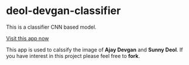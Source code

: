 # deol-devgan-classifier
This is a classifier CNN based model.

[Visit this app now](https://deoldevgan.streamlit.app)

This app is used to calssify the image of **Ajay Devgan** and **Sunny Deol**.
If you have interest in this project please feel free to **fork**.
